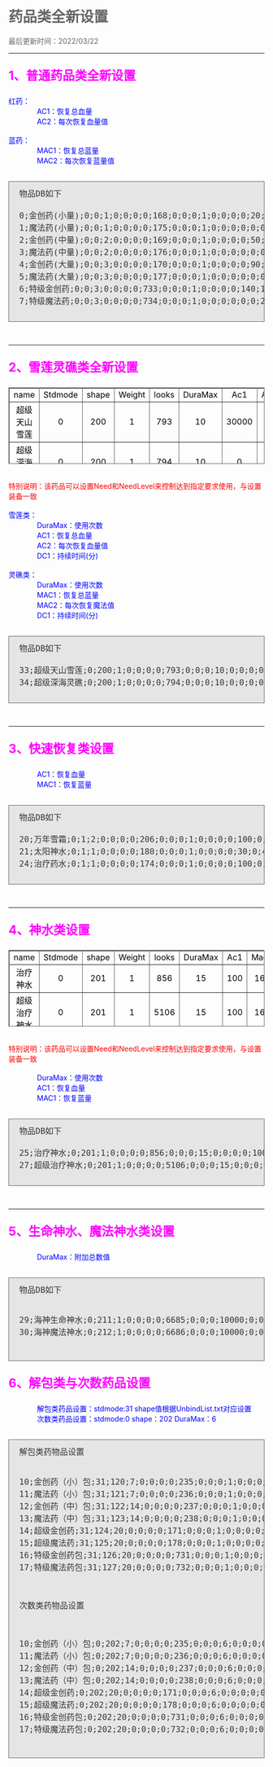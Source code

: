 # 药品类全新设置


<html xmlns="http://www.w3.org/1999/xhtml">
<head>
<meta http-equiv="Content-Type" content="text/html; charset=gb2312" />

<style type="text/css">
body,td,th {
	color: #000;
}
body {
	margin-left: 50px;
	margin-top: 50px;
	margin-right: 50px;
	margin-bottom: 50px;
	color: #666;
}
.zise {
	color: #90F;
}
.lan {
	color: #00F;
}
.hong {
	color: #F00;
}
.cheng {
	color: #F60;
}
.duanluo {
	padding-left: 4em;
}
.zhushi {
	color: #0C0;
	font-weight: bold;
}

.biaoti {
	font-weight: bold;
	font-size: 24px;
	color: #F0F;
}
/* code */
.code { background: #e5e5e5; padding: 10px 20px 10px; border: 1px solid #666; margin: 0; font-size: 16px; color:#333333;}
</style>
</head>

<body>
最后更新时间：2022/03/22<br />
<hr />
<p class="biaoti">1、普通药品类全新设置</p>

  <span class="lan">红药：</span><br />
  <span class="duanluo"></span><span class="lan">AC1：恢复总血量</span><br />
  <span class="duanluo"></span><span class="lan">AC2：每次恢复血量值</span><br />
  <br />
  <span class="lan">蓝药：</span><br />
  <span class="duanluo"></span><span class="lan">MAC1：恢复总蓝量</span><br />
  <span class="duanluo"></span><span class="lan">MAC2：每次恢复蓝量值</span><br />
  <br />
  <pre><div class="code">物品DB如下
  
0;金创药(小量);0;0;1;0;0;0;0;168;0;0;0;1;0;0;0;0;20;11;0;0;0;0;0;0;0;0;0;0;0;0;0;0;0;0;0;0;0;0;0;0;0;0;0;0;0;0;0;0;0;0;0;0;0;0;0;0;0;0;0;0;0;0;0;0;0;0;0;0;0;0;0;0;0;0;0;0;0;0;0;0;0;0;0;0;0;0;0;0;0;0;0;0;0;80;10;0;0;0;0;0
1;魔法药(小量);0;0;1;0;0;0;0;175;0;0;0;1;0;0;0;0;0;0;30;11;0;0;0;0;0;0;0;0;0;0;0;0;0;0;0;0;0;0;0;0;0;0;0;0;0;0;0;0;0;0;0;0;0;0;0;0;0;0;0;0;0;0;0;0;0;0;0;0;0;0;0;0;0;0;0;0;0;0;0;0;0;0;0;0;0;0;0;0;0;0;0;0;0;80;10;0;0;0;0;0
2;金创药(中量);0;0;2;0;0;0;0;169;0;0;0;1;0;0;0;0;50;11;0;0;0;0;0;0;0;0;0;0;0;0;0;0;0;0;0;0;0;0;0;0;0;0;0;0;0;0;0;0;0;0;0;0;0;0;0;0;0;0;0;0;0;0;0;0;0;0;0;0;0;0;0;0;0;0;0;0;0;0;0;0;0;0;0;0;0;0;0;0;0;0;0;0;0;200;10;0;0;0;0;0
3;魔法药(中量);0;0;2;0;0;0;0;176;0;0;0;1;0;0;0;0;0;0;80;11;0;0;0;0;0;0;0;0;0;0;0;0;0;0;0;0;0;0;0;0;0;0;0;0;0;0;0;0;0;0;0;0;0;0;0;0;0;0;0;0;0;0;0;0;0;0;0;0;0;0;0;0;0;0;0;0;0;0;0;0;0;0;0;0;0;0;0;0;0;0;0;0;0;200;10;0;0;0;0;0
4;金创药(大量);0;0;3;0;0;0;0;170;0;0;0;1;0;0;0;0;90;11;0;0;0;0;0;0;0;0;0;0;0;0;0;0;0;0;0;0;0;0;0;0;0;0;0;0;0;0;0;0;0;0;0;0;0;0;0;0;0;0;0;0;0;0;0;0;0;0;0;0;0;0;0;0;0;0;0;0;0;0;0;0;0;0;0;0;0;0;0;0;0;0;0;0;0;550;10;0;0;0;0;0
5;魔法药(大量);0;0;3;0;0;0;0;177;0;0;0;1;0;0;0;0;0;0;150;11;0;0;0;0;0;0;0;0;0;0;0;0;0;0;0;0;0;0;0;0;0;0;0;0;0;0;0;0;0;0;0;0;0;0;0;0;0;0;0;0;0;0;0;0;0;0;0;0;0;0;0;0;0;0;0;0;0;0;0;0;0;0;0;0;0;0;0;0;0;0;0;0;0;550;10;0;0;0;0;0
6;特级金创药;0;0;3;0;0;0;0;733;0;0;0;1;0;0;0;0;140;11;0;0;0;0;0;0;0;0;0;0;0;0;0;0;0;0;0;0;0;0;0;0;0;0;0;0;0;0;0;0;0;0;0;0;0;0;0;0;0;0;0;0;0;0;0;0;0;0;0;0;0;0;0;0;0;0;0;0;0;0;0;0;0;0;0;0;0;0;0;0;0;0;0;0;0;850;10;0;0;0;0;0
7;特级魔法药;0;0;3;0;0;0;0;734;0;0;0;1;0;0;0;0;0;0;240;11;0;0;0;0;0;0;0;0;0;0;0;0;0;0;0;0;0;0;0;0;0;0;0;0;0;0;0;0;0;0;0;0;0;0;0;0;0;0;0;0;0;0;0;0;0;0;0;0;0;0;0;0;0;0;0;0;0;0;0;0;0;0;0;0;0;0;0;0;0;0;0;0;0;850;10;0;0;0;0;0

</div></pre>
<br />
<hr />

<p class="biaoti">2、雪莲灵礁类全新设置</p>
  <table width="1000" height="150" border="1" cellpadding="0" cellspacing="0" bordercolor="#666" style="border-collapse:collapse;">
	<tr><td width="200" style="text-align: center">name</td><td width="100" style="text-align: center">Stdmode</td><td width="100" style="text-align: center">shape</td><td width="100" style="text-align: center">Weight</td><td width="100" style="text-align: center">looks</td><td width="100" style="text-align: center">DuraMax</td><td width="100" style="text-align: center">Ac1</td><td width="100" style="text-align: center">Ac2</td><td width="100" style="text-align: center">Mac1</td><td width="100" style="text-align: center">Mac2</td><td width="100" style="text-align: center">Dc1</td><td width="100" style="text-align: center">Need</td><td width="100" style="text-align: center">NeddLevel</td></tr>
	<tr><td style="text-align: center">超级天山雪莲</td><td style="text-align: center">0</td><td style="text-align: center">200</td><td style="text-align: center">1</td><td style="text-align: center">793</td><td style="text-align: center">10</td><td style="text-align: center">30000</td><td style="text-align: center">10</td><td style="text-align: center">0</td><td style="text-align: center">0</td><td style="text-align: center">10</td><td style="text-align: center">0</td><td style="text-align: center">0</td></tr>
	<tr><td style="text-align: center">超级深海灵礁</td><td style="text-align: center">0</td><td style="text-align: center">200</td><td style="text-align: center">1</td><td style="text-align: center">794</td><td style="text-align: center">10</td><td style="text-align: center">0</td><td style="text-align: center">0</td><td style="text-align: center">30000</td><td style="text-align: center">10</td><td style="text-align: center">10</td><td style="text-align: center">0</td><td style="text-align: center">0</td></tr>
  </table>
  <br />
  <span class="hong">特别说明：该药品可以设置Need和NeedLevel来控制达到指定要求使用，与设置装备一致</span><br />
  <br />
  <span class="lan">雪莲类：</span><br />
  <span class="duanluo"></span><span class="lan">DuraMax：使用次数</span><br />
  <span class="duanluo"></span><span class="lan">AC1：恢复总血量</span><br />
  <span class="duanluo"></span><span class="lan">AC2：每次恢复血量值</span><br />
  <span class="duanluo"></span><span class="lan">DC1：持续时间(分)</span><br />
  <br />
  <span class="lan">灵礁类：</span><br />
  <span class="duanluo"></span><span class="lan">DuraMax：使用次数</span><br />
  <span class="duanluo"></span><span class="lan">MAC1：恢复总蓝量</span><br />
  <span class="duanluo"></span><span class="lan">MAC2：每次恢复魔法值</span><br />
  <span class="duanluo"></span><span class="lan">DC1：持续时间(分)</span><br />
  <br />
  
<pre><div class="code">物品DB如下
  
33;超级天山雪莲;0;200;1;0;0;0;0;793;0;0;0;10;0;0;0;0;30000;10;0;0;10;0;0;0;0;0;0;0;0;0;0;0;0;0;0;0;0;0;0;0;0;0;0;0;0;0;0;0;0;0;0;0;0;0;0;0;0;0;0;0;0;0;0;0;0;0;0;0;0;0;0;0;0;0;0;0;0;0;0;0;0;0;0;0;0;0;0;0;0;0;0;0;0;100000;5;0;0;0;0;0
34;超级深海灵礁;0;200;1;0;0;0;0;794;0;0;0;10;0;0;0;0;0;0;30000;10;10;0;0;0;0;0;0;0;0;0;0;0;0;0;0;0;0;0;0;0;0;0;0;0;0;0;0;0;0;0;0;0;0;0;0;0;0;0;0;0;0;0;0;0;0;0;0;0;0;0;0;0;0;0;0;0;0;0;0;0;0;0;0;0;0;0;0;0;0;0;0;0;0;100000;5;0;0;0;0;0

</div></pre>
<br />
<hr />
<p class="biaoti">3、快速恢复类设置</p>
  <span class="duanluo"></span><span class="lan">AC1：恢复血量</span><br />
  <span class="duanluo"></span><span class="lan">MAC1：恢复蓝量</span><br />
  <br />
  
<pre><div class="code">物品DB如下
  
20;万年雪霜;0;1;2;0;0;0;0;206;0;0;0;1;0;0;0;0;100;0;100;0;0;0;0;0;0;0;0;0;0;0;0;0;0;0;0;0;0;0;0;0;0;0;0;0;0;0;0;0;0;0;0;0;0;0;0;0;0;0;0;0;0;0;0;0;0;0;0;0;0;0;0;0;0;0;0;0;0;0;0;0;0;0;0;0;0;0;0;0;0;0;0;0;0;4000;0;0;0;0;0;0
21;太阳神水;0;1;1;0;0;0;0;180;0;0;0;1;0;0;0;0;30;0;40;0;0;0;0;0;0;0;0;0;0;0;0;0;0;0;0;0;0;0;0;0;0;0;0;0;0;0;0;0;0;0;0;0;0;0;0;0;0;0;0;0;0;0;0;0;0;0;0;0;0;0;0;0;0;0;0;0;0;0;0;0;0;0;0;0;0;0;0;0;0;0;0;0;0;1000;0;0;0;0;0;0
24;治疗药水;0;1;1;0;0;0;0;174;0;0;0;1;0;0;0;0;100;0;160;0;0;0;0;0;0;0;0;0;0;0;0;0;0;0;0;0;0;0;0;0;0;0;0;0;0;0;0;0;0;0;0;0;0;0;0;0;0;0;0;0;0;0;0;0;0;0;0;0;0;0;0;0;0;0;0;0;0;0;0;0;0;0;0;0;0;0;0;0;0;0;0;0;0;5000;10;0;0;0;0;0

</div></pre>
  <br />
<hr />
<p class="biaoti">4、神水类设置</p>
  <table width="1000" height="150" border="1" cellpadding="0" cellspacing="0" bordercolor="#666" style="border-collapse:collapse;">
	<tr><td width="200" style="text-align: center">name</td><td width="100" style="text-align: center">Stdmode</td><td width="100" style="text-align: center">shape</td><td width="100" style="text-align: center">Weight</td><td width="100" style="text-align: center">looks</td><td width="100" style="text-align: center">DuraMax</td><td width="100" style="text-align: center">Ac1</td><td width="100" style="text-align: center">Mac1</td><td width="100" style="text-align: center">Need</td><td width="100" style="text-align: center">NeddLevel</td></tr>
	<tr><td style="text-align: center">治疗神水</td><td style="text-align: center">0</td><td style="text-align: center">201</td><td style="text-align: center">1</td><td style="text-align: center">856</td><td style="text-align: center">15</td><td style="text-align: center">100</td><td style="text-align: center">160</td><td style="text-align: center">0</td><td style="text-align: center">0</td></tr>
	<tr><td style="text-align: center">超级治疗神水</td><td style="text-align: center">0</td><td style="text-align: center">201</td><td style="text-align: center">1</td><td style="text-align: center">5106</td><td style="text-align: center">15</td><td style="text-align: center">100</td><td style="text-align: center">160</td><td style="text-align: center">0</td><td style="text-align: center">0</td></tr>
  </table>
  <br />
  <span class="hong">特别说明：该药品可以设置Need和NeedLevel来控制达到指定要求使用，与设置装备一致</span><br />
  <br />
  <span class="duanluo"></span><span class="lan">DuraMax：使用次数</span><br />
  <span class="duanluo"></span><span class="lan">AC1：恢复血量</span><br />
  <span class="duanluo"></span><span class="lan">MAC1：恢复蓝量</span><br />
  <br />
  
<pre><div class="code">物品DB如下
  
25;治疗神水;0;201;1;0;0;0;0;856;0;0;0;15;0;0;0;0;100;0;160;0;0;0;0;0;0;0;0;0;0;0;0;0;0;0;0;0;0;0;0;0;0;0;0;0;0;0;0;0;0;0;0;0;0;0;0;0;0;0;0;0;0;0;0;0;0;0;0;0;0;0;0;0;0;0;0;0;0;0;0;0;0;0;0;0;0;0;0;0;0;0;0;0;0;100000;5;0;0;0;0;0
27;超级治疗神水;0;201;1;0;0;0;0;5106;0;0;0;15;0;0;0;0;100;0;160;0;0;0;0;0;0;0;0;0;0;0;0;0;0;0;0;0;0;0;0;0;0;0;0;0;0;0;0;0;0;0;0;0;0;0;0;0;0;0;0;0;0;0;0;0;0;0;0;0;0;0;0;0;0;0;0;0;0;0;0;0;0;0;0;0;0;0;0;0;0;0;0;0;0;5000;5;0;0;0;0;0

</div></pre>
<br />
<hr />

<p class="biaoti">5、生命神水、魔法神水类设置</p>
  <span class="duanluo"></span><span class="lan">DuraMax：附加总数值</span><br />
  <br />
<pre><div class="code">物品DB如下
  
29;海神生命神水;0;211;1;0;0;0;0;6685;0;0;0;10000;0;0;0;0;0;0;0;0;30;0;0;0;0;0;0;0;0;0;0;0;0;0;0;0;0;0;0;0;0;0;0;0;0;0;0;0;0;0;0;0;0;0;0;0;0;0;0;0;0;0;0;0;0;0;0;0;0;0;0;0;0;0;0;0;0;0;0;0;0;0;0;0;0;0;0;0;0;0;0;0;0;4000;5;0;0;0;0;0
30;海神魔法神水;0;212;1;0;0;0;0;6686;0;0;0;10000;0;0;0;0;0;0;0;0;30;0;0;0;0;0;0;0;0;0;0;0;0;0;0;0;0;0;0;0;0;0;0;0;0;0;0;0;0;0;0;0;0;0;0;0;0;0;0;0;0;0;0;0;0;0;0;0;0;0;0;0;0;0;0;0;0;0;0;0;0;0;0;0;0;0;0;0;0;0;0;0;0;4000;5;0;0;0;0;0

</div></pre>

<p class="biaoti">6、解包类与次数药品设置</p>
  <span class="duanluo"></span><span class="lan">解包类药品设置：stdmode:31  shape值根据UnbindList.txt对应设置</span><br />
  <span class="duanluo"></span><span class="lan">次数类药品设置：stdmode:0  shape：202 DuraMax：6</span><br />
  <br />
<pre><div class="code">解包类药物品设置
  
10;金创药（小）包;31;120;7;0;0;0;0;235;0;0;0;1;0;0;0;0;0;0;0;0;0;0;0;0;0;0;0;0;0;0;0;0;0;0;0;0;0;0;0;0;0;0;0;0;0;0;0;0;0;0;0;0;0;0;0;0;0;0;0;0;0;0;0;0;0;0;0;0;0;0;0;0;0;0;0;0;0;0;0;0;0;0;0;0;0;0;0;0;0;0;0;0;0;680;10;0;0;0;0;0
11;魔法药（小）包;31;121;7;0;0;0;0;236;0;0;0;1;0;0;0;0;0;0;0;0;0;0;0;0;0;0;0;0;0;0;0;0;0;0;0;0;0;0;0;0;0;0;0;0;0;0;0;0;0;0;0;0;0;0;0;0;0;0;0;0;0;0;0;0;0;0;0;0;0;0;0;0;0;0;0;0;0;0;0;0;0;0;0;0;0;0;0;0;0;0;0;0;0;680;10;0;0;0;0;0
12;金创药（中）包;31;122;14;0;0;0;0;237;0;0;0;1;0;0;0;0;0;0;0;0;0;0;0;0;0;0;0;0;0;0;0;0;0;0;0;0;0;0;0;0;0;0;0;0;0;0;0;0;0;0;0;0;0;0;0;0;0;0;0;0;0;0;0;0;0;0;0;0;0;0;0;0;0;0;0;0;0;0;0;0;0;0;0;0;0;0;0;0;0;0;0;0;0;1520;10;0;0;0;0;0
13;魔法药（中）包;31;123;14;0;0;0;0;238;0;0;0;1;0;0;0;0;0;0;0;0;0;0;0;0;0;0;0;0;0;0;0;0;0;0;0;0;0;0;0;0;0;0;0;0;0;0;0;0;0;0;0;0;0;0;0;0;0;0;0;0;0;0;0;0;0;0;0;0;0;0;0;0;0;0;0;0;0;0;0;0;0;0;0;0;0;0;0;0;0;0;0;0;0;1520;10;0;0;0;0;0
14;超级金创药;31;124;20;0;0;0;0;171;0;0;0;1;0;0;0;0;0;0;0;0;0;0;0;0;0;0;0;0;0;0;0;0;0;0;0;0;0;0;0;0;0;0;0;0;0;0;0;0;0;0;0;0;0;0;0;0;0;0;0;0;0;0;0;0;0;0;0;0;0;0;0;0;0;0;0;0;0;0;0;0;0;0;0;0;0;0;0;0;0;0;0;0;0;3400;10;0;0;0;0;0
15;超级魔法药;31;125;20;0;0;0;0;178;0;0;0;1;0;0;0;0;0;0;0;0;0;0;0;0;0;0;0;0;0;0;0;0;0;0;0;0;0;0;0;0;0;0;0;0;0;0;0;0;0;0;0;0;0;0;0;0;0;0;0;0;0;0;0;0;0;0;0;0;0;0;0;0;0;0;0;0;0;0;0;0;0;0;0;0;0;0;0;0;0;0;0;0;0;3400;10;0;0;0;0;0
16;特级金创药包;31;126;20;0;0;0;0;731;0;0;0;1;0;0;0;0;0;0;0;0;0;0;0;0;0;0;0;0;0;0;0;0;0;0;0;0;0;0;0;0;0;0;0;0;0;0;0;0;0;0;0;0;0;0;0;0;0;0;0;0;0;0;0;0;0;0;0;0;0;0;0;0;0;0;0;0;0;0;0;0;0;0;0;0;0;0;0;0;0;0;0;0;0;5200;10;0;0;0;0;0
17;特级魔法药包;31;127;20;0;0;0;0;732;0;0;0;1;0;0;0;0;0;0;0;0;0;0;0;0;0;0;0;0;0;0;0;0;0;0;0;0;0;0;0;0;0;0;0;0;0;0;0;0;0;0;0;0;0;0;0;0;0;0;0;0;0;0;0;0;0;0;0;0;0;0;0;0;0;0;0;0;0;0;0;0;0;0;0;0;0;0;0;0;0;0;0;0;0;5200;10;0;0;0;0;0


次数类药物品设置
  
10;金创药（小）包;0;202;7;0;0;0;0;235;0;0;0;6;0;0;0;0;0;0;0;0;0;0;0;0;0;0;0;0;0;0;0;0;0;0;0;0;0;0;0;0;0;0;0;0;0;0;0;0;0;0;0;0;0;0;0;0;0;0;0;0;0;0;0;0;0;0;0;0;0;0;0;0;0;0;0;0;0;0;0;0;0;0;0;0;0;0;0;0;0;0;0;0;0;680;10;0;0;0;0;0
11;魔法药（小）包;0;202;7;0;0;0;0;236;0;0;0;6;0;0;0;0;0;0;0;0;0;0;0;0;0;0;0;0;0;0;0;0;0;0;0;0;0;0;0;0;0;0;0;0;0;0;0;0;0;0;0;0;0;0;0;0;0;0;0;0;0;0;0;0;0;0;0;0;0;0;0;0;0;0;0;0;0;0;0;0;0;0;0;0;0;0;0;0;0;0;0;0;0;680;10;0;0;0;0;0
12;金创药（中）包;0;202;14;0;0;0;0;237;0;0;0;6;0;0;0;0;0;0;0;0;0;0;0;0;0;0;0;0;0;0;0;0;0;0;0;0;0;0;0;0;0;0;0;0;0;0;0;0;0;0;0;0;0;0;0;0;0;0;0;0;0;0;0;0;0;0;0;0;0;0;0;0;0;0;0;0;0;0;0;0;0;0;0;0;0;0;0;0;0;0;0;0;0;1520;10;0;0;0;0;0
13;魔法药（中）包;0;202;14;0;0;0;0;238;0;0;0;6;0;0;0;0;0;0;0;0;0;0;0;0;0;0;0;0;0;0;0;0;0;0;0;0;0;0;0;0;0;0;0;0;0;0;0;0;0;0;0;0;0;0;0;0;0;0;0;0;0;0;0;0;0;0;0;0;0;0;0;0;0;0;0;0;0;0;0;0;0;0;0;0;0;0;0;0;0;0;0;0;0;1520;10;0;0;0;0;0
14;超级金创药;0;202;20;0;0;0;0;171;0;0;0;6;0;0;0;0;0;0;0;0;0;0;0;0;0;0;0;0;0;0;0;0;0;0;0;0;0;0;0;0;0;0;0;0;0;0;0;0;0;0;0;0;0;0;0;0;0;0;0;0;0;0;0;0;0;0;0;0;0;0;0;0;0;0;0;0;0;0;0;0;0;0;0;0;0;0;0;0;0;0;0;0;0;3400;10;0;0;0;0;0
15;超级魔法药;0;202;20;0;0;0;0;178;0;0;0;6;0;0;0;0;0;0;0;0;0;0;0;0;0;0;0;0;0;0;0;0;0;0;0;0;0;0;0;0;0;0;0;0;0;0;0;0;0;0;0;0;0;0;0;0;0;0;0;0;0;0;0;0;0;0;0;0;0;0;0;0;0;0;0;0;0;0;0;0;0;0;0;0;0;0;0;0;0;0;0;0;0;3400;10;0;0;0;0;0
16;特级金创药包;0;202;20;0;0;0;0;731;0;0;0;6;0;0;0;0;0;0;0;0;0;0;0;0;0;0;0;0;0;0;0;0;0;0;0;0;0;0;0;0;0;0;0;0;0;0;0;0;0;0;0;0;0;0;0;0;0;0;0;0;0;0;0;0;0;0;0;0;0;0;0;0;0;0;0;0;0;0;0;0;0;0;0;0;0;0;0;0;0;0;0;0;0;5200;10;0;0;0;0;0
17;特级魔法药包;0;202;20;0;0;0;0;732;0;0;0;6;0;0;0;0;0;0;0;0;0;0;0;0;0;0;0;0;0;0;0;0;0;0;0;0;0;0;0;0;0;0;0;0;0;0;0;0;0;0;0;0;0;0;0;0;0;0;0;0;0;0;0;0;0;0;0;0;0;0;0;0;0;0;0;0;0;0;0;0;0;0;0;0;0;0;0;0;0;0;0;0;0;5200;10;0;0;0;0;0


</div></pre>

</body>
</html>
